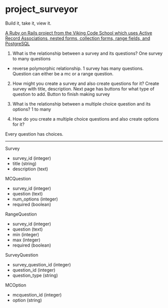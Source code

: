# project_surveyor
Build it, take it, view it.

[A Ruby on Rails project from the Viking Code School which uses Active Record Associations, nested forms, collection forms, range fields, and PostgreSQL](https://www.vikingcodeschool.com)

1. What is the relationship between a survey and its questions?
  One survey to many questions
  - reverse polymorphic relationship. 1 survey has many questions. Question can either be a mc or a range question.

2. How might you create a survey and also create questions for it?
Create survey with title, description. Next page has buttons for what type of question to add. Button to finish making survey

3. What is the relationship between a multiple choice question and its options?
1 to many


4. How do you create a multiple choice questions and also create options for it?

Every question has choices.

---
Survey
  - survey_id (integer)
  - title (string)
  - description (text)

MCQuestion
  - survey_id (integer)
  - question (text)
  - num_options (integer)
  - required (boolean)

RangeQuestion
  - survey_id (integer)
  - question (text)
  - min (integer)
  - max (integer)
  - required (boolean)

SurveyQuestion
  - survey_question_id (integer)
  - question_id (integer)
  - question_type (string)

MCOption
  - mcquestion_id (integer)
  - option (string)

